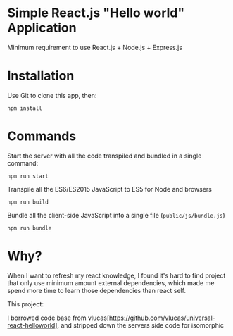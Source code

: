 # Simple React.js "Hello world" Application

Minimum requirement to use React.js + Node.js + Express.js

# Installation

Use Git to clone this app, then:

```
npm install
```

# Commands

Start the server with all the code transpiled and bundled in a single command:

```
npm run start
```

Transpile all the ES6/ES2015 JavaScript to ES5 for Node and browsers

```
npm run build
```

Bundle all the client-side JavaScript into a single file (`public/js/bundle.js`)

```
npm run bundle
```

# Why?

When I want to refresh my react knowledge, I found it's hard to find project that only use minimum amount
external dependencies, which made me spend more time to learn those dependencies than react self.

This project:

I borrowed code base from vlucas[https://github.com/vlucas/universal-react-helloworld], and stripped down the servers side code for isomorphic






